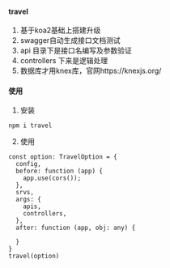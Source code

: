
#### travel
1. 基于koa2基础上搭建升级
2. swagger自动生成接口文档测试
3. api 目录下是接口名编写及参数验证
4. controllers 下来是逻辑处理
5. 数据库才用knex库，官网https://knexjs.org/

#### 使用
1. 安装
```
npm i travel
```
2. 使用
```
const option: TravelOption = {
  config,
  before: function (app) {
    app.use(cors());
  },
  srvs,
  args: {
    apis,
    controllers,
  },
  after: function (app, obj: any) {

  }
}
travel(option)
```




